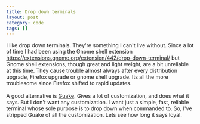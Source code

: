 ```yaml
---
title: Drop down terminals
layout: post
category: code
tags: []
---
```


I like drop down terminals. They're something I can't live without.
Since a lot of time I had been using the Gnome shell extension
https://extensions.gnome.org/extension/442/drop-down-terminal/ but Gnome
shell extensions, though great and light weight, are a bit unreliable at
this time. They cause trouble almost always after every distribution
upgrade, Firefox upgrade or gnome shell upgrade. Its all the more
troublesome since Firefox shifted to rapid updates. \
 \
 A good alternative is [Guake](http://guake.org/). Gives a lot of
customization, and does what it says. But I don't want any
customization. I want just a simple, fast, reliable terminal whose sole
purpose is to drop down when commanded to. So, I've stripped Guake of
all the customization. Lets see how long it says loyal.
